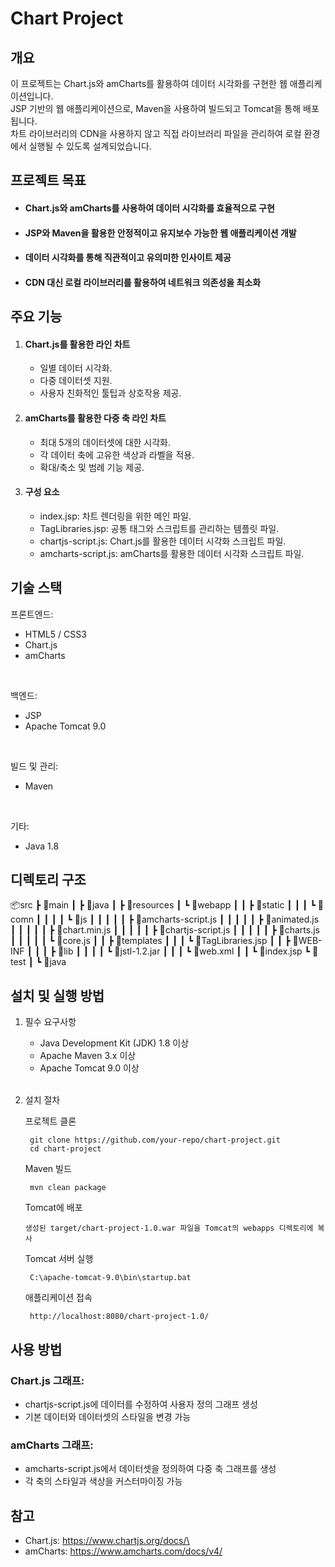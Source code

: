 # Chart Project

## 개요
이 프로젝트는 Chart.js와 amCharts를 활용하여 데이터 시각화를 구현한 웹 애플리케이션입니다.<br/>
JSP 기반의 웹 애플리케이션으로, Maven을 사용하여 빌드되고 Tomcat을 통해 배포됩니다.<br/>
차트 라이브러리의 CDN을 사용하지 않고 직접 라이브러리 파일을 관리하여 로컬 환경에서 실행될 수 있도록 설계되었습니다.

## 프로젝트 목표
 - #### Chart.js와 amCharts를 사용하여 데이터 시각화를 효율적으로 구현
 - #### JSP와 Maven을 활용한 안정적이고 유지보수 가능한 웹 애플리케이션 개발
 - #### 데이터 시각화를 통해 직관적이고 유의미한 인사이트 제공
 - #### CDN 대신 로컬 라이브러리를 활용하여 네트워크 의존성을 최소화

## 주요 기능
1. #### Chart.js를 활용한 라인 차트
   - 일별 데이터 시각화.
   - 다중 데이터셋 지원.
   - 사용자 친화적인 툴팁과 상호작용 제공.
2. #### amCharts를 활용한 다중 축 라인 차트
   - 최대 5개의 데이터셋에 대한 시각화.
   - 각 데이터 축에 고유한 색상과 라벨을 적용.
   - 확대/축소 및 범례 기능 제공.
3. #### 구성 요소
   - index.jsp: 차트 렌더링을 위한 메인 파일.
   - TagLibraries.jsp: 공통 태그와 스크립트를 관리하는 템플릿 파일.
   - chartjs-script.js: Chart.js를 활용한 데이터 시각화 스크립트 파일.
   - amcharts-script.js: amCharts를 활용한 데이터 시각화 스크립트 파일.
   
## 기술 스택
   프론트엔드:
   - HTML5 / CSS3
   - Chart.js
   - amCharts
<br/>

   백엔드:
   - JSP
   - Apache Tomcat 9.0
<br/>

   빌드 및 관리:
   - Maven
<br/>

   기타:
   - Java 1.8

## 디렉토리 구조
📦src
 ┣ 📂main
 ┃ ┣ 📂java
 ┃ ┣ 📂resources
 ┃ ┗ 📂webapp
 ┃ ┃ ┣ 📂static
 ┃ ┃ ┃ ┗ 📂comn
 ┃ ┃ ┃ ┃ ┗ 📂js
 ┃ ┃ ┃ ┃ ┃ ┣ 📜amcharts-script.js
 ┃ ┃ ┃ ┃ ┃ ┣ 📜animated.js
 ┃ ┃ ┃ ┃ ┃ ┣ 📜chart.min.js
 ┃ ┃ ┃ ┃ ┃ ┣ 📜chartjs-script.js
 ┃ ┃ ┃ ┃ ┃ ┣ 📜charts.js
 ┃ ┃ ┃ ┃ ┃ ┗ 📜core.js
 ┃ ┃ ┣ 📂templates
 ┃ ┃ ┃ ┗ 📜TagLibraries.jsp
 ┃ ┃ ┣ 📂WEB-INF
 ┃ ┃ ┃ ┣ 📂lib
 ┃ ┃ ┃ ┃ ┗ 📜jstl-1.2.jar
 ┃ ┃ ┃ ┗ 📜web.xml
 ┃ ┃ ┗ 📜index.jsp
 ┗ 📂test
 ┃ ┗ 📂java
   
## 설치 및 실행 방법
1. 필수 요구사항
   - Java Development Kit (JDK) 1.8 이상
   - Apache Maven 3.x 이상
   - Apache Tomcat 9.0 이상

   <br/>

2. 설치 절차

   프로젝트 클론
   ```shell
    git clone https://github.com/your-repo/chart-project.git
    cd chart-project
    ```
   Maven 빌드
   ```shell
    mvn clean package
    ```
   Tomcat에 배포
   ```text
   생성된 target/chart-project-1.0.war 파일을 Tomcat의 webapps 디렉토리에 복사
   ```
   Tomcat 서버 실행
   ```shell
    C:\apache-tomcat-9.0\bin\startup.bat
    ```
   애플리케이션 접속
   ```shell
    http://localhost:8080/chart-project-1.0/
    ```

## 사용 방법
### Chart.js 그래프:
- chartjs-script.js에 데이터를 수정하여 사용자 정의 그래프 생성
- 기본 데이터와 데이터셋의 스타일을 변경 가능

### amCharts 그래프:
- amcharts-script.js에서 데이터셋을 정의하여 다중 축 그래프를 생성
- 각 축의 스타일과 색상을 커스터마이징 가능

## 참고
- Chart.js: https://www.chartjs.org/docs/\
- amCharts: https://www.amcharts.com/docs/v4/
